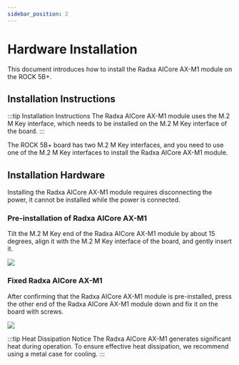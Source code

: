 ```yaml
---
sidebar_position: 2
---
```


# Hardware Installation

This document introduces how to install the Radxa AICore AX-M1 module on the ROCK 5B+.

## Installation Instructions

:::tip Installation Instructions
The Radxa AICore AX-M1 module uses the M.2 M Key interface, which needs to be installed on the M.2 M Key interface of the board.
:::

The ROCK 5B+ board has two M.2 M Key interfaces, and you need to use one of the M.2 M Key interfaces to install the Radxa AICore AX-M1 module.

## Installation Hardware

Installing the Radxa AICore AX-M1 module requires disconnecting the power, it cannot be installed while the power is connected.

### Pre-installation of Radxa AICore AX-M1

Tilt the M.2 M Key end of the Radxa AICore AX-M1 module by about 15 degrees, align it with the M.2 M Key interface of the board, and gently insert it.

<div style={{textAlign: 'center'}}>
   <img src="/en/img/aicore-ax-m1/aicore_ax_m1_preinstall.webp" style={{width: '75%', maxWidth: '800px'}} />
</div>

### Fixed Radxa AICore AX-M1

After confirming that the Radxa AICore AX-M1 module is pre-installed, press the other end of the Radxa AICore AX-M1 module down and fix it on the board with screws.

<div style={{textAlign: 'center'}}>
   <img src="/en/img/aicore-ax-m1/aicore_ax_m1_install.webp" style={{width: '75%', maxWidth: '800px'}} />
</div>

:::tip Heat Dissipation Notice
The Radxa AICore AX-M1 generates significant heat during operation. To ensure effective heat dissipation, we recommend using a metal case for cooling.
:::
